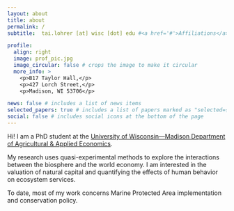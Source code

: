 ```yaml
---
layout: about
title: about
permalink: /
subtitle:  tai.lohrer [at] wisc [dot] edu #<a href='#'>Affiliations</a>.

profile:
  align: right
  image: prof_pic.jpg
  image_circular: false # crops the image to make it circular
  more_info: >
    <p>B17 Taylor Hall,</p>
    <p>427 Lorch Street,</p>
    <p>Madison, WI 53706</p>

news: false # includes a list of news items
selected_papers: true # includes a list of papers marked as "selected={true}"
social: false # includes social icons at the bottom of the page
---
```


Hi! I am a PhD student at the [University of Wisconsin—Madison Department of Agricultural & Applied Economics](https://aae.wisc.edu/).

My research uses quasi-experimental methods to explore the interactions between the biosphere and the world economy. I am interested in the valuation of natural capital and quantifying the effects of human behavior on ecosystem services. 

To date, most of my work concerns Marine Protected Area implementation and conservation policy. 



[//]: # "Put your address / P.O. box / other info right below your picture. You can also disable any of these elements by editing `profile` property of the YAML header of your `_pages/about.md`. Edit `_bibliography/papers.bib` and Jekyll will render your [publications page](/al-folio/publications/) automatically."


